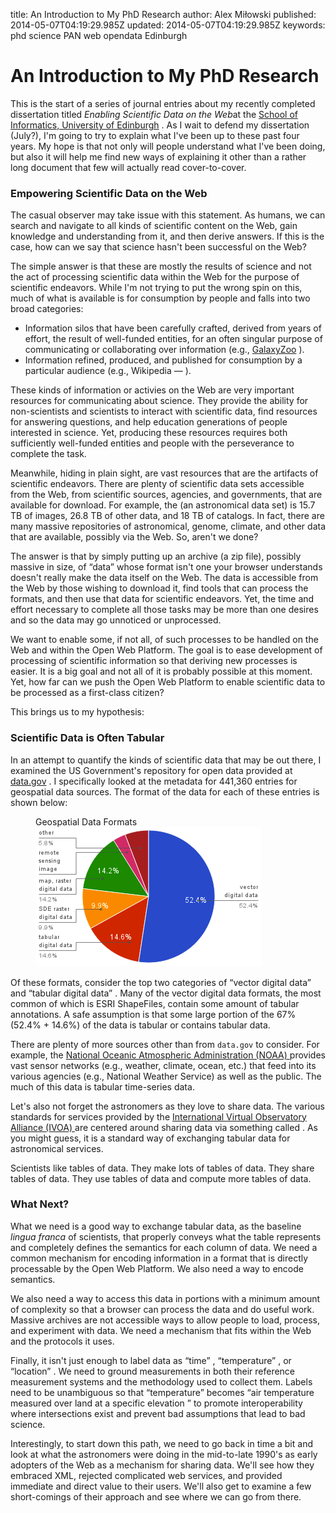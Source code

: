 title: An Introduction to My PhD Research
author: Alex Miłowski
published: 2014-05-07T04:19:29.985Z
updated: 2014-05-07T04:19:29.985Z
keywords: phd
          science
          PAN
          web
          opendata
          Edinburgh

# An Introduction to My PhD Research

This is the start of a series of journal entries about my recently completed dissertation titled <cite>Enabling Scientific Data on the Web</cite>at the [School of Informatics, University of Edinburgh](http://www.ed.ac.uk/schools-departments/informatics/) . As I wait to defend my dissertation (July?), I'm going to try to explain what I've been up to these past four years. My hope is that not only will people understand what I've been doing, but also it will help me find new ways of explaining it other than a rather long document that few will actually read cover-to-cover. 

### Empowering Scientific Data on the Web

The casual observer may take issue with this statement. As humans, we can search and navigate to all kinds of scientific content on the Web, gain knowledge and understanding from it, and then derive answers. If this is the case, how can we say that science hasn't been successful on the Web? 

The simple answer is that these are mostly the results of science and not the act of processing scientific data within the Web for the purpose of scientific endeavors. While I'm not trying to put the wrong spin on this, much of what is available is for consumption by people and falls into two broad categories: 

  * Information silos that have been carefully crafted, derived from years of effort, the result of well-funded entities, for an often singular purpose of communicating or collaborating over information (e.g., [GalaxyZoo](http://www.galaxyzoo.org/) ).
  * Information refined, produced, and published for consumption by a particular audience (e.g., Wikipedia — <cite></cite>).
  
These kinds of information or activies on the Web are very important resources for communicating about science. They provide the ability for non-scientists and scientists to interact with scientific data, find resources for answering questions, and help education generations of people interested in science. Yet, producing these resources requires both sufficiently well-funded entities and people with the perseverance to complete the task. 

Meanwhile, hiding in plain sight, are vast resources that are the artifacts of scientific endeavors. There are plenty of scientific data sets accessible from the Web, from scientific sources, agencies, and governments, that are available for download. For example, the  <cite></cite>(an astronomical data set) is 15.7 TB of images, 26.8 TB of other data, and 18 TB of catalogs. In fact, there are many massive repositories of astronomical, genome, climate, and other data that are available, possibly via the Web. So, aren't we done? 

The answer is that by simply putting up an archive (a zip file), possibly massive in size, of  “data” whose format isn't one your browser understands doesn't really make the data itself on the Web. The data is accessible from the Web by those wishing to download it, find tools that can process the formats, and then use that data for scientific endeavors. Yet, the time and effort necessary to complete all those tasks may be more than one desires and so the data may go unnoticed or unprocessed. 

We want to enable some, if not all, of such processes to be handled on the Web and within the Open Web Platform. The goal is to ease development of processing of scientific information so that deriving new processes is easier. It is a big goal and not all of it is probably possible at this moment. Yet, how far can we push the Open Web Platform to enable scientific data to be processed as a first-class citizen? 

This brings us to my hypothesis:



### Scientific Data is Often Tabular

In an attempt to quantify the kinds of scientific data that may be out there, I examined the US Government's repository for open data provided at [data.gov](http://www.data.gov) .  I specifically looked at the metadata for 441,360 entries for geospatial data sources.  The format of the data for each of these entries is shown below: 

<figure><figcaption>Geospatial Data Formats</figcaption><img src="geoform-chart.png"/></figure>

Of these formats, consider the top two categories of  “vector digital data” and   “tabular digital data” .  Many of the vector digital data formats, the most common of which is ESRI ShapeFiles, contain some amount of tabular annotations.  A safe assumption is that some large portion of the 67% (52.4% + 14.6%) of the data is tabular or contains tabular data. 

There are plenty of more sources other than from `data.gov` to consider. For example, the [National Oceanic Atmospheric Administration (NOAA) ](http://www.noaa.gov) provides vast sensor networks (e.g., weather, climate, ocean, etc.) that feed into its various agencies (e.g., National Weather Service) as well as the public. The much of this data is tabular time-series data. 

Let's also not forget the astronomers as they love to share data. The various standards for services provided by the [International Virtual Observatory Alliance (IVOA) ](http://www.ivoa.net) are centered around sharing data via something called <cite></cite>. As you might guess, it is a standard way of exchanging tabular data for astronomical services. 

Scientists like tables of data.  They make lots of tables of data.  They share tables of data.  They use tables of data and compute more tables of data. 



### What Next?

What we need is a good way to exchange tabular data, as the baseline *lingua franca*  of scientists, that properly conveys what the table represents and completely defines the semantics for each column of data.  We need a common mechanism for encoding information in a format that is directly processable by the Open Web Platform.  We also need a way to encode semantics. 

We also need a way to access this data in portions with a minimum amount of complexity so that a browser can process the data and do useful work. Massive archives are not accessible ways to allow people to load, process, and experiment with data. We need a mechanism that fits within the Web and the protocols it uses. 

Finally, it isn't just enough to label data as  “time” ,  “temperature” , or   “location” . We need to ground measurements in both their reference measurement systems and the methodology used to collect them. Labels need to be unambiguous so that   “temperature” becomes  “air temperature measured over land at a specific elevation ” to promote interoperability where intersections exist and prevent bad assumptions that lead to bad science. 

Interestingly, to start down this path, we need to go back in time a bit and look at what the astronomers were doing in the mid-to-late 1990's as early adopters of the Web as a mechanism for sharing data. We'll see how they embraced XML, rejected complicated web services, and provided immediate and direct value to their users. We'll also get to examine a few short-comings of their approach and see where we can go from there. 





